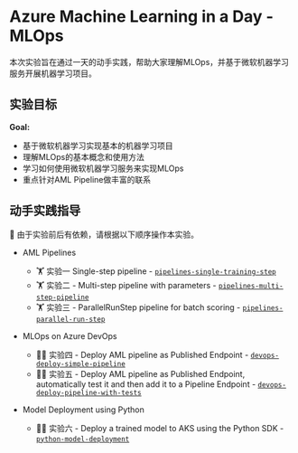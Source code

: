 # Azure Machine Learning in a Day - MLOps

本次实验旨在通过一天的动手实践，帮助大家理解MLOps，并基于微软机器学习服务开展机器学习项目。

## 实验目标

**Goal:**
* 基于微软机器学习实现基本的机器学习项目
* 理解MLOps的基本概念和使用方法
* 学习如何使用微软机器学习服务来实现MLOps
* 重点针对AML Pipeline做丰富的联系


## 动手实践指导

:pushpin:  由于实验前后有依赖，请根据以下顺序操作本实验。

* AML Pipelines
  * :weight_lifting: 实验一 Single-step pipeline - [`pipelines-single-training-step`](pipelines-single-training-step/)
  * :weight_lifting: 实验二 - Multi-step pipeline with parameters - [`pipelines-multi-step-pipeline`](pipelines-multi-step-pipeline/)
  * :weight_lifting: 实验三 - ParallelRunStep pipeline for batch scoring - [`pipelines-parallel-run-step`](pipelines-parallel-run-step/)

* MLOps on Azure DevOps
  * :weight_lifting_woman: 实验四 - Deploy AML pipeline as Published Endpoint - [`devops-deploy-simple-pipeline`](devops-deploy-simple-pipeline/)
  * :weight_lifting_woman: 实验五 - Deploy AML pipeline as Published Endpoint, automatically test it and then add it to a Pipeline Endpoint - [`devops-deploy-pipeline-with-tests`](devops-deploy-pipeline-with-tests/)
* Model Deployment using Python
  * :weight_lifting_woman: 实验六 - Deploy a trained model to AKS using the Python SDK - [`python-model-deployment`](python-model-deployment/)

